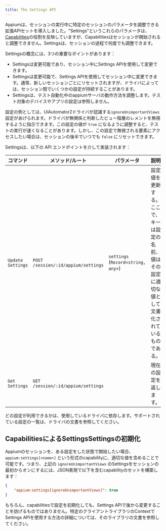 ```yaml
---
title: The Settings API
---
```


<!-- Appium has introduced a set of extension APIs that allow you to adjust parameters for a given session during session execution. Called "Settings", these parameters mirror the role of [Capabilities](./caps.md), but Capabilities cannot be adjusted once a session has started. Settings can be adjusted any number of times during the course of a session. -->
Appiumは、セッションの実行中に特定のセッションのパラメータを調整できる拡張APIセットを導入しました。"Settings"というこれらのパラメータは、[Capabilities](./caps.md)の役割を反映していますが、Capabilitiesはセッションが開始されると調整できません。Settingsは、セッションの過程で何度でも調整できます。

<!-- There are 3 important points to the concept of Settings: -->
Settingsの概念には、3つの重要なポイントがあります：

<!-- - Settings are mutable; they can be changed during a session using the Settings API
- Settings are only relevant during the session in which they are set. They are typically reset for each new session, though depending on the driver, some settings may persist between sessions.
- Settings adjust the way the appium server behaves during test automation. They don't refer to settings for the device or app under test -->
- Settingsは変更可能であり、セッション中にSettings APIを使用して変更できます。
- Settingsは変更可能で、Settings APIを使用してセッション中に変更できます。通常、新しいセッションごとにリセットされますが、ドライバによっては、セッション間でいくつかの設定が持続することがあります。
- Settingsは、テスト自動化中のappiumサーバの動作方法を調整します。テスト対象のデバイスやアプリの設定は参照しません。

<!-- An example of a setting would be the `ignoreUnimportantViews` setting recognized by the UiAutomator2 driver. The driver can be instructed to ignore lements in the view hierarchy which it deems irrelevant. Adjusting this setting to have a value of `true` can cause tests to run faster. But if you *want* to access elements which would be ignored under this setting, you could always reset it to `false` later in the session. -->
設定の例としては、UiAutomator2ドライバが認識する`ignoreUnimportantViews`設定があげられます。ドライバが無関係と判断したビュー階層のレメントを無視するように指示できます。この設定の値が `true` になるように調整すると、テストの実行が速くなることがあります。しかし、この設定で無視される要素にアクセスしたい場合は、セッションの後半でいつでも `false` にリセットできます。

<!-- Settings are implemented via the following API endpoints: -->
Settingsは、以下の API エンドポイントを介して実装されます：

<!-- | Command | Method/Route | Params | Description | Returns |
|------|--------|----------|-----|----------|
| `Update Settings` | `POST /session/:id/appium/settings` | `settings` (`Record<string, any>`) | Update setting values. The `settings` object needs to be a set of keys and values, where keys are the name of the settings and values are whatever value is documented as appropriate for that setting. | `null` |
| `Get Settings`    | `GET /session/:id/appium/settings`  |   | Return the current settings.  | `Record<string, any>` | -->

| コマンド | メソッド/ルート | パラメータ | 説明 | リターン |
|------|--------|----------|-----|----------|
| `Update Settings` | `POST /session/:id/appium/settings` | `settings` (`Record<string, any>`) | 設定値を更新する。ここで、キーは設定の名前、値はその設定に適切な値として文書化されているものである。 | `null` |
| `Get Settings`    | `GET /session/:id/appium/settings`  |   | 現在の設定を返します。 | `Record<string, any>` |

<!-- Which settings are available depends on the driver you are using. Refer to the driver's documentation for a list of supported settings. -->
どの設定が利用できるかは、使用しているドライバに依存します。サポートされている設定の一覧は、ドライバの文書を参照してください。

<!-- ## Initializing Settings via Capabilities -->
## CapabilitiesによるSettingsSettingsの初期化

<!-- When you want to start an Appium session with a setting in a certain state, you can do so by including a capability of the form `appium:settings[<name>]` with the appropriate value. So to turn on the `ignoreUnimportantViews` setting mentioned above from the very beginning of a session, you would construct a set of capabilities that includes the following in its JSON representation: -->
Appiumのセッションを、ある設定をした状態で開始したい場合、 `appium:settings[<name>]` という形式のcapabilityに、適切な値を含めることで可能です。つまり、上記の `ignoreUnimportantViews` のSettingsをセッションの最初からオンにするには、JSON表現で以下を含むcapabilityのセットを構築します：

```json
{
    "appium:settings[ignoreUnimportantViews]": true
}
```

<!-- Of course, initializing a setting via capabilities doesn't prevent you from changing it later on via the Settings API. To learn more about how to use the Settings API in the context of your specific client library, visit the documentation for that library. -->
もちろん、capabilitiesで設定を初期化しても、Settings APIで後から変更することを妨げるものではありません。特定のクライアントライブラリのContextでSettings APIを使用する方法の詳細については、そのライブラリの文書を参照してください。

